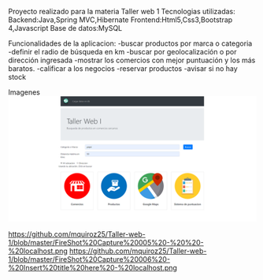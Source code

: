 Proyecto realizado para la materia Taller web 1 
Tecnologias utilizadas:
Backend:Java,Spring MVC,Hibernate
Frontend:Html5,Css3,Bootstrap 4,Javascript
Base de datos:MySQL

Funcionalidades de la aplicacion:
-buscar productos por marca o categoria 
-definir el radio de búsqueda en km
-buscar por geolocalización o por dirección ingresada
-mostrar los comercios con mejor puntuación y los más baratos. 
-calificar a los negocios 
-reservar productos 
-avisar si no hay stock

Imagenes
 ![alt text](https://github.com/mquiroz25/Taller-web-1/blob/master/FireShot%20Capture%20004%20-%20%20-%20localhost.png) 

https://github.com/mquiroz25/Taller-web-1/blob/master/FireShot%20Capture%20005%20-%20%20-%20localhost.png
https://github.com/mquiroz25/Taller-web-1/blob/master/FireShot%20Capture%20006%20-%20Insert%20title%20here%20-%20localhost.png
